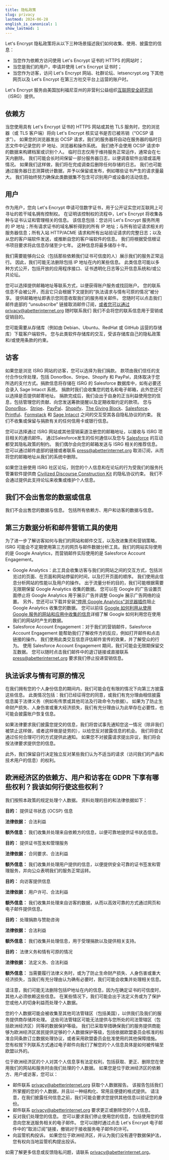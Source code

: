 ```yaml
---
title: 隐私政策
slug: privacy
lastmod: 2024-06-28
english_is_canonical: 1
show_lastmod: 1
---
```


Let's Encrypt 隐私政策将从以下三种场景描述我们如何收集、使用、披露您的信息：

- 当您作为依赖方访问使用 Let's Encrypt 证书的 HTTPS 的网站时；
- 当您是我们的用户，申请并使用 Let's Encrypt 证书时；
- 当您作为访客，访问 Let's Encrypt 网站、社群论坛、letsencrypt.org 下其他网页以及 Let's Encrypt 在第三方社交平台上运营的账户时。

Let's Encrypt 服务由美国加利福尼亚州的非营利公益组织[互联网安全研究组](https://www.abetterinternet.org/)（ISRG）提供。

## 依赖方

当您使用具有 Let's Encrypt 证书的 HTTPS 网站或其他 TLS 服务时，您的浏览器（或 TLS 客户端）将向 Let's Encrypt 核实证书是否已被吊销（“OCSP 请求”）。 如果您的浏览器发出 OCSP 请求，我们的服务器将自动在服务器的临时日志文件中记录您的 IP 地址、浏览器和操作系统。 我们绝不会使用 OCSP 请求中的数据来构建档案或识别个人。 临时日志仅用于维持服务正常运作，通常会在七天内删除。 我们可能会长时间保留一部分服务器日志，以便调查软件出错或滥用情况。 如果我们这样做，我们将在完成调查后删除任何存储的日志。 我们也可能通过服务器日志测算统计数据，并予以保留或发布，例如哪些证书产生的请求量最大。 我们将始终努力确保此类数据集不包含可识别用户或设备的活动信息。

## 用户

作为用户，您向 Let's Encrypt 申请可信数字证书，用于公开证实您对互联网上可寻址的若干域名拥有控制权。 在证明该控制权的流程中，Let's Encrypt 将收集各种与证书认证和管理相关的信息。 该信息包括：您访问 Let's Encrypt 服务所用的 IP 地址；所有请求证书的域名解析得到的所有 IP 地址；与所有验证请求相关的服务器信息；所有入站 HTTP/ACME 请求和所有出站验证请求的完整日志；以及从您的客户端软件发送，或推断自您的客户端软件的信息。 我们将根据受信根证书项目要求将此信息存储至少七年。 这种信息将最多储存十年。

我们需要能够向公众（包括那些依赖我们证书可信度的人）展示我们的服务正常运行。 因此，我们可能无法删除包括 IP 地址在内的某些信息。 此类信息可能以多种方式公开，包括开放的应用程序接口、证书透明化日志等公开信息系统和/或公共论坛。

您可以选择提供邮箱地址等联系方式，以便获得账户服务或找回账户。 您的联系信息不会被公开，而且它只会根据下文提到的“执法请求与情有可原的情况”被分享。 提供邮箱地址即表示您同意收取我们的服务相关邮件。 您随时可以点击我们邮件底部的 “unsubscribe” 链接取消邮件订阅，或者您可以通过privacy@abetterinternet.org 随时联系我们 我们不会将您的联系信息用于营销或促销目的。

您可能需要从存储库（例如由 Debian、Ubuntu、RedHat 或 GitHub 运营的存储库）下载客户端软件。 您与此类软件存储库的交互，受该存储库自己的隐私政策和/或使用条款的约束。

## 访客

如果您是浏览 ISRG 网站的访客，您可以选择为我们捐款。 款项由我们信任的支付合作伙伴处理，包括 DonorBox、Stripe、Shopify 和 PayPal，具体取决于您所选的支付方式。捐款信息将存储在 ISRG 的 Salesforce 数据库中，如有必要还会录入 Sage Intacct 系统。 捐款时我们会收集您的姓名和电子邮箱，此外您还可以选择是否提供邮寄地址。 捐款完成后，我们会出于自身的正当利益使用您的信息，包括管理您的贡献、向您发送筹款提醒以及定期收取约定的款项。 您与 [DonorBox](https://donorbox.org/privacy)、[Stripe](https://stripe.com/privacy/)、[PayPal](https://www.paypal.com/us/webapps/mpp/ua/privacy-full)、[Shopify](https://www.shopify.com/legal/privacy)、[The Giving Block](https://thegivingblock.com/about/privacy-policy/)、[Salesforce](https://www.salesforce.com/company/privacy/)、[Printful](https://www.printful.com/policies/privacy)、[Formstack](https://www.formstack.com/legal) 和 [Sage Intacct](https://www.sageintacct.com/privacy_policy_website) 之间的交互受其各自隐私协议的约束。 我们不收集或保留与捐款有关的任何信用卡或银行信息。

您可以选择通过 ISRG 网站或其他营销渠道注册您的邮箱地址，以接收与 ISRG 项目相关的通讯邮件。 通过Salesforce发生的任何通信以及您与 [Salesforce](https://www.salesforce.com/company/privacy/) 的互动都受其隐私政策的制约。 我们偶尔会向您的邮箱发送与 ISRG 相关的推荐信息。 您可以通过邮件底部的链接或者联系 press@abetterinternet.org 取消订阅，从而将您的邮箱地址从我们的系统中删除。

如果您注册使用 ISRG 社区论坛，则您的个人信息和在论坛的行为受我们的服务托管兼软件提供商 [Civilized Discourse Construction Kit](https://www.discourse.org/privacy) 的隐私协议约束。 我们不会通过提供此支持论坛来收集或维护个人信息。

## 我们不会出售您的数据或信息

我们不会出售您的数据与信息。 包括所有依赖方、用户和访客的数据与信息。

## 第三方数据分析和邮件营销工具的使用

为了进一步了解访客如何与我们的网站和邮件交互，以及改进集资和营销策略，ISRG 可能会不定期使用第三方的网页与邮件数据分析工具。我们的网站实际使用的是 Google Analytics，而营销邮件实际使用的是 Salesforce Account Engagement。

- Google Analytics：此工具会收集访客与我们的网站之间的交互方式，包括浏览过的页面、在页面和网站停留的时间，以及打开页面的顺序。 我们使用此信息分析网站的性能以及用户的操作。 出于流量分析的目的，我们可能根据需要无限期保留 Google Analytics 收集的数据。 您可以在 Google 的广告设置页面停止将 Google Analytics 用于展示广告并调整 Google 展示广告网络的设置。 另外，您还可以下载并安装[“停用 Google Analytics”浏览器插件](https://support.google.com/analytics/answer/181881?hl=en)阻止 Google Analytics 收集您的数据。 您可以前往 [Google 如何利用从使用 Google 服务的网站和应用中收集的信息](https://www.google.com/policies/privacy/partners/)详细了解 Google 如何利用您在使用我们的网站时产生的数据。
- Salesforce Account Engagement：对于我们的营销邮件，Salesforce Account Engagement 能帮助我们了解收件方的反应，例如打开邮件和点击链接的操作。 我们使用此类交互信息评估邮件宣传的效果，并了解受众的行为。 使用 Salesforce Account Engagement 期间，我们可能会无限期保留交互数据。 您可以随时点击我们邮件中的退订链接或直接联系 press@abetterinternet.org 要求我们停止投递营销信息。

## 执法诉求与情有可原的情况

在我们拥有您的个人身份信息的期间内，我们可能会在有限的情况下向第三方披露这些信息。 此类情况包括：我们已经征得您的同意，或我们有充分理由相信披露信息属于法律义务（例如有传票或其他司法及行政命令为依据）。 如果为了防止生命财产损失、人身伤害或重大经济损失，我们有充分理由认为此举存在必要性，也可能会披露账户恢复信息。

如果法律要求我们披露您提交的信息，我们将尝试事先通知您这一情况（除非我们被禁止这样做，或者这样做是徒劳的），以给您反对披露信息的机会。 我们将尝试通过任何合理可行的方式提供此通知。 如果您不对披露请求提出异议，我们将会按法律要求提供您的信息。

此外，我们保留自行决定独立反对某些我们认为不适当的请求（访问我们的产品和技术用户的信息）的权利。

## 欧洲经济区的依赖方、用户和访客在 GDPR 下享有哪些权利？我该如何行使这些权利？

我们按照本政策的规定处理个人数据。 资料处理的目的和法律依据如下：

**目的：** 提供证书状态 (OCSP) 信息

**法律依据：** 合法利益

**额外信息：** 我们收集并处理来自依赖方的信息，以便可靠地提供证书状态信息。

**目的：** 提供证书签发和管理服务

**法律依据：** 合同要求、合法利益

**额外信息：** 我们收集并处理用户提供的信息，以便提供安全可靠的证书签发和管理服务，并向公众表明我们的服务正常运转。

**目的：** 向访客提供信息

**法律依据：** 用户许可、合法利益

**额外信息：** 我们收集并处理来自访客的数据，从而以高效可靠的方式通过网页和电子邮件提供信息。

**目的：** 处理捐款与赞助咨询

**法律依据：** 合法利益

**额外信息：** 我们收集并处理信息，用于受理捐款以及提供相关支持。

**目的：** 法律义务和情有可原的情况

**法律依据：** 法定义务、合法利益

**额外信息：** 当需要履行法律义务时，或为了防止生命财产损失、人身伤害或重大经济损失，当我们有充分理由认为确有必要时，我们可能会收集并处理相关信息。

请注意，我们可能无法删除包括IP地址在内的信息，因为在确定证书的可信度时，其他人必须依赖这些信息。 在某些情况下，我们可能会出于法定义务或为了保护您或他人的切身利益而处理个人数据。

您的个人数据可能会被收集至其他司法管辖区（包括美国），以供我们及我们的服务提供商存储并处理。 这些司法管辖区可能无法提供与您所处的司法管辖区（包括欧洲经济区）同等的数据保护等级。 我们已采取举措确保我们的服务提供商能够为欧洲经济区居民提供足够的个人数据保护等级，包括依据欧盟委员会核准的标准合同条款订立数据处理协议，或者采用欧盟委员会批准使用的其他保障措施。 您有权按下列联系方式通过电子邮件向我们了解您的个人信息具体是如何被传输至欧盟以外的。

位于欧洲经济区的个人对其个人信息享有法定权利，包括获取、更正、删除您在使用我们的网站和服务时由我们处理的个人数据。 如果您是位于欧洲经济区的依赖方、用户或访客，您可以：

- 邮件联系 privacy@abetterinternet.org 获取个人数据报告。 该报告包括我们所掌握的您的个人数据，并且以一种结构化、常用且便捷的格式提供。 请注意，在我们披露任何信息之前，我们可能会要求您提供其他信息以验证您的身份。
- 邮件联系 privacy@abetterinternet.org 要求更正或删除您的个人信息。
- 反对我们处理您的信息。 您可以要求我们停止使用您的信息，包括使用您的信息向您发送服务相关的电子邮件。 您可以随时通过点击 Let's Encrypt 电子邮件中的“取消订阅”链接，撤销对于接收服务电子邮件的许可。
- 向监管机构投诉。 如果您位于欧洲经济区，并认为我们没有遵守数据保护法，您有权向当地监管机构提出投诉。

如需了解更多信息或反馈隐私问题，请联系 privacy@abetterinternet.org。
